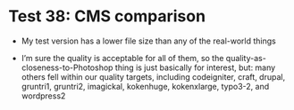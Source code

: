 # Test 38: CMS comparison

* My test version has a lower file size than any of the real-world things

* I’m sure the quality is acceptable for all of them, so the quality-as-closeness-to-Photoshop thing is just basically for interest, but: many others fell within our quality targets, including codeigniter, craft, drupal, gruntri1, gruntri2, imagickal, kokenhuge, kokenxlarge, typo3-2, and wordpress2